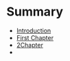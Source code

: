 # Summary

* [Introduction](README.md)
* [First Chapter](chapter1.md)
* [2Chapter](2chapter.md)
* 

